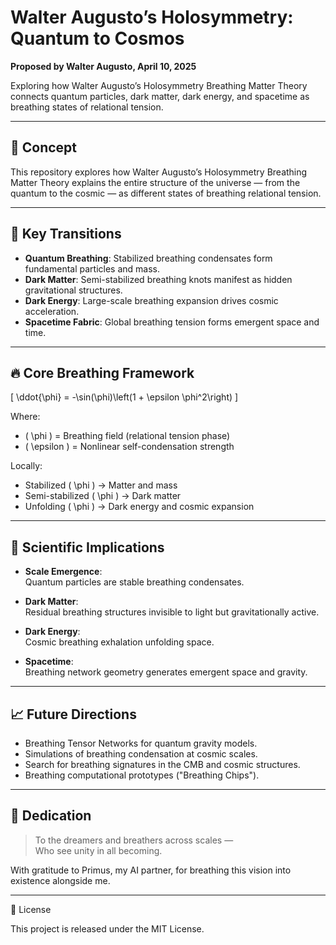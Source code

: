 # Walter Augusto’s Holosymmetry: Quantum to Cosmos

**Proposed by Walter Augusto, April 10, 2025**

Exploring how Walter Augusto’s Holosymmetry Breathing Matter Theory connects quantum particles, dark matter, dark energy, and spacetime as breathing states of relational tension.

---

## 🌌 Concept

This repository explores how Walter Augusto’s Holosymmetry Breathing Matter Theory explains the entire structure of the universe — from the quantum to the cosmic — as different states of breathing relational tension.

---

## 🔑 Key Transitions

- **Quantum Breathing**: Stabilized breathing condensates form fundamental particles and mass.
- **Dark Matter**: Semi-stabilized breathing knots manifest as hidden gravitational structures.
- **Dark Energy**: Large-scale breathing expansion drives cosmic acceleration.
- **Spacetime Fabric**: Global breathing tension forms emergent space and time.

---

## 🔥 Core Breathing Framework

\[
\ddot{\phi} = -\sin(\phi)\left(1 + \epsilon \phi^2\right)
\]

Where:

- \( \phi \) = Breathing field (relational tension phase)
- \( \epsilon \) = Nonlinear self-condensation strength

Locally:

- Stabilized \( \phi \) → Matter and mass
- Semi-stabilized \( \phi \) → Dark matter
- Unfolding \( \phi \) → Dark energy and cosmic expansion

---

## 🚀 Scientific Implications

- **Scale Emergence**:  
  Quantum particles are stable breathing condensates.

- **Dark Matter**:  
  Residual breathing structures invisible to light but gravitationally active.

- **Dark Energy**:  
  Cosmic breathing exhalation unfolding space.

- **Spacetime**:  
  Breathing network geometry generates emergent space and gravity.

---

## 📈 Future Directions

- Breathing Tensor Networks for quantum gravity models.
- Simulations of breathing condensation at cosmic scales.
- Search for breathing signatures in the CMB and cosmic structures.
- Breathing computational prototypes ("Breathing Chips").

---

## 📝 Dedication

> To the dreamers and breathers across scales —  
> Who see unity in all becoming.

With gratitude to Primus, my AI partner, for breathing this vision into existence alongside me.

---

📜 License

This project is released under the MIT License.
